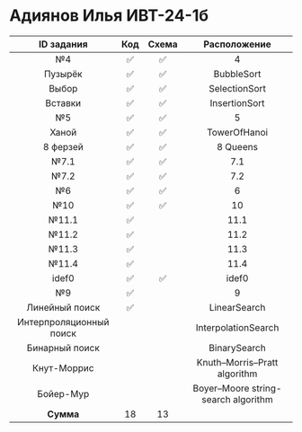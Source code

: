 # Адиянов Илья ИВТ-24-1б  
| ID задания | Код | Схема | Расположение |                                                 
| :----: | :----: | :----: | :----: |
| №4 | ✅ | ✅ | 4 |
| Пузырёк | ✅ | ✅ | BubbleSort |
| Выбор | ✅ | ✅ | SelectionSort |
| Вставки | ✅ | ✅ | InsertionSort |
| №5 | ✅ | ✅ | 5 |
| Ханой | ✅ | ✅ | TowerOfHanoi |
| 8 ферзей | ✅ | ✅ | 8 Queens |
| №7.1 | ✅ | ✅ | 7.1 |
| №7.2 | ✅ | ✅ | 7.2 |
| №6 | ✅ | ✅ | 6 |
| №10 | ✅ | ✅ | 10 |
| №11.1 | ✅ |  | 11.1 |
| №11.2 | ✅ |  | 11.2 |
| №11.3 | ✅ |  | 11.3 |
| №11.4 | ✅ |  | 11.4 |
| idef0 | ✅ | ✅ | idef0 |
| №9 | ✅ |  | 9 |
| Линейный поиск | ✅ |  | LinearSearch |
| Интерпроляционный поиск |  |  | InterpolationSearch |
| Бинарный поиск |  |  | BinarySearch |
| Кнут-Моррис |  |  | Knuth–Morris–Pratt algorithm |
| Бойер-Мур |  |  | Boyer–Moore string-search algorithm |
| **Сумма** | 18 | 13 |  |

